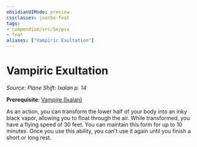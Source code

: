 ```yaml
---
obsidianUIMode: preview
cssclasses: json5e-feat
tags:
- compendium/src/5e/psx
- feat
aliases: ["Vampiric Exultation"]
---
```

# Vampiric Exultation
*Source: Plane Shift: Ixalan p. 14*  

**Prerequisite**: [Vampire (Ixalan)](/Systems/5e/races/vampire-ixalan-psx.md)

As an action, you can transform the lower half of your body into an inky black vapor, allowing you to float through the air. While transformed, you have a flying speed of 30 feet. You can maintain this form for up to 10 minutes. Once you use this ability, you can't use it again until you finish a short or long rest.